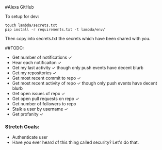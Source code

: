 #Alexa GitHub

To setup for dev:

	touch lambda/secrets.txt
	pip install -r requirements.txt -t lambda/env/

Then copy into secrets.txt the secrets which have been shared with you.

##TODO:

- Get number of notifications ✓
- Hear each notificaiton ✓
- Get my last activity ✓ though only push events have decent blurb
- Get my repositories ✓
- Get most recent commit to repo ✓
- Get most recent activity of repo ✓ though only push events have decent blurb
- Get open issues of repo ✓
- Get open pull requests on repo ✓
- Get number of followers to repo
- Stalk a user by username ✓
- Get profanity ✓

### Stretch Goals:

- Authenticate user
- Have you ever heard of this thing called security?  Let's do that.  
